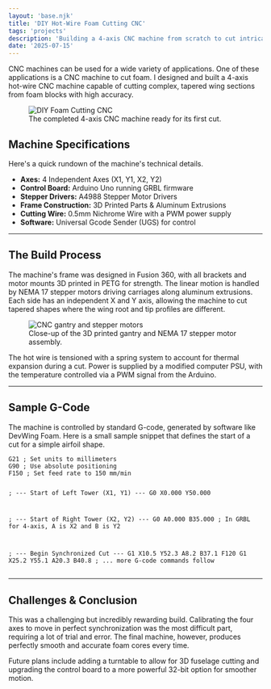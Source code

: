 ```yaml
---
layout: 'base.njk'
title: 'DIY Hot-Wire Foam Cutting CNC'
tags: 'projects'
description: 'Building a 4-axis CNC machine from scratch to cut intricate shapes, wings, and fuselage sections out of foam for RC planes.'
date: '2025-07-15'
---
```


<!-- Intro Paragraph -->

<p class="text-xl text-slate-600 leading-relaxed">
CNC machines can be used for a wide variety of applications. One of these applications is a CNC machine to cut foam. I designed and built a 4-axis hot-wire CNC machine capable of cutting complex, tapered wing sections from foam blocks with high accuracy.
</p>

<!-- Featured Image -->

<figure class="mt-8">
<img src="https://placehold.co/800x450/e2e8f0/334155?text=CNC+Foam+Cutter+Photo" alt="DIY Foam Cutting CNC" class="rounded-lg shadow-lg w-full">
<figcaption class="text-center text-sm text-slate-500 mt-3">The completed 4-axis CNC machine ready for its first cut.</figcaption>
</figure>

<!-- Section: Key Features -->

<div class="mt-12">
<h2 class="text-3xl font-bold text-slate-900 tracking-tight">Machine Specifications</h2>
<p class="mt-4 text-lg text-slate-600">Here's a quick rundown of the machine's technical details.</p>
<ul class="mt-6 list-disc list-inside space-y-2 text-lg text-slate-700">
<li><strong>Axes:</strong> 4 Independent Axes (X1, Y1, X2, Y2)</li>
<li><strong>Control Board:</strong> Arduino Uno running GRBL firmware</li>
<li><strong>Stepper Drivers:</strong> A4988 Stepper Motor Drivers</li>
<li><strong>Frame Construction:</strong> 3D Printed Parts & Aluminum Extrusions</li>
<li><strong>Cutting Wire:</strong> 0.5mm Nichrome Wire with a PWM power supply</li>
<li><strong>Software:</strong> Universal Gcode Sender (UGS) for control</li>
</ul>
</div>

<hr class="my-12 border-slate-200">

<!-- Section: Build Process -->

<div>
<h2 class="text-3xl font-bold text-slate-900 tracking-tight">The Build Process</h2>
<p class="mt-4 text-lg text-slate-600">The machine's frame was designed in Fusion 360, with all brackets and motor mounts 3D printed in PETG for strength. The linear motion is handled by NEMA 17 stepper motors driving carriages along aluminum extrusions. Each side has an independent X and Y axis, allowing the machine to cut tapered shapes where the wing root and tip profiles are different.</p>
<figure class="mt-8">
<img src="https://placehold.co/800x450/e2e8f0/334155?text=CNC+Build+Photo" alt="CNC gantry and stepper motors" class="rounded-lg shadow-lg w-full">
<figcaption class="text-center text-sm text-slate-500 mt-3">Close-up of the 3D printed gantry and NEMA 17 stepper motor assembly.</figcaption>
</figure>
<p class="mt-8 text-lg text-slate-600">The hot wire is tensioned with a spring system to account for thermal expansion during a cut. Power is supplied by a modified computer PSU, with the temperature controlled via a PWM signal from the Arduino.</p>
</div>

<hr class="my-12 border-slate-200">

<!-- Section: Code -->

<div>
<h2 class="text-3xl font-bold text-slate-900 tracking-tight">Sample G-Code</h2>
<p class="mt-4 text-lg text-slate-600">The machine is controlled by standard G-code, generated by software like DevWing Foam. Here is a small sample snippet that defines the start of a cut for a simple airfoil shape.</p>
<div class="mt-6 bg-slate-800 rounded-lg shadow-lg overflow-hidden">
<pre><code class="language-gcode text-sm p-6 block text-white">G21 ; Set units to millimeters
G90 ; Use absolute positioning
F150 ; Set feed rate to 150 mm/min

; --- Start of Left Tower (X1, Y1) ---
G0 X0.000 Y50.000

; --- Start of Right Tower (X2, Y2) ---
G0 A0.000 B35.000 ; In GRBL for 4-axis, A is X2 and B is Y2

; --- Begin Synchronized Cut ---
G1 X10.5 Y52.3 A8.2 B37.1 F120
G1 X25.2 Y55.1 A20.3 B40.8
; ... more G-code commands follow
</code></pre>

</div>

</div>

<hr class="my-12 border-slate-200">

<!-- Section: Conclusion -->

<div>
<h2 class="text-3xl font-bold text-slate-900 tracking-tight">Challenges & Conclusion</h2>
<p class="mt-4 text-lg text-slate-600">This was a challenging but incredibly rewarding build. Calibrating the four axes to move in perfect synchronization was the most difficult part, requiring a lot of trial and error. The final machine, however, produces perfectly smooth and accurate foam cores every time.</p>
<p class="mt-4 text-lg text-slate-600">Future plans include adding a turntable to allow for 3D fuselage cutting and upgrading the control board to a more powerful 32-bit option for smoother motion.</p>
</div>
